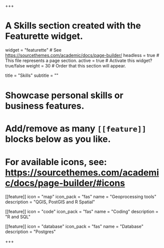+++
# A Skills section created with the Featurette widget.
widget = "featurette"  # See https://sourcethemes.com/academic/docs/page-builder/
headless = true  # This file represents a page section.
active = true  # Activate this widget? true/false
weight = 30  # Order that this section will appear.

title = "Skills"
subtitle = ""

# Showcase personal skills or business features.
# 
# Add/remove as many `[[feature]]` blocks below as you like.
# 
# For available icons, see: https://sourcethemes.com/academic/docs/page-builder/#icons

[[feature]]
  icon = "map"
  icon_pack = "fas"
  name = "Geoprocessing tools"
  description = "QGIS, PostGIS and R Spatial"  

[[feature]]
  icon = "code"
  icon_pack = "fas"
  name = "Coding"
  description = "R and SQL"
  
[[feature]]
  icon = "database"
  icon_pack = "fas"
  name = "Database"
  description = "Postgres"

+++
